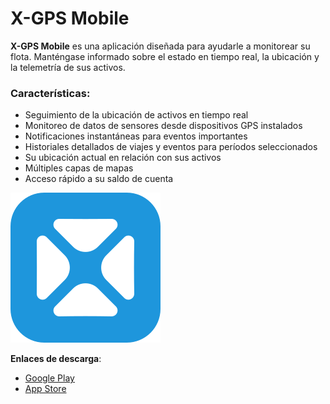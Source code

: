 # X-GPS Mobile

**X-GPS Mobile** es una aplicación diseñada para ayudarle a monitorear su flota. Manténgase informado sobre el estado en tiempo real, la ubicación y la telemetría de sus activos.

### **Características:**

* Seguimiento de la ubicación de activos en tiempo real
* Monitoreo de datos de sensores desde dispositivos GPS instalados
* Notificaciones instantáneas para eventos importantes
* Historiales detallados de viajes y eventos para períodos seleccionados
* Su ubicación actual en relación con sus activos
* Múltiples capas de mapas
* Acceso rápido a su saldo de cuenta

![Icono de X-GPS Mobile](../../gua-del-usuario/aplicaciones-mviles-x-gps/attachments/34ef07e495aa400c8127181667eae813.svg)

**Enlaces de descarga**:

* [Google Play](https://play.google.com/store/apps/details?id=com.squaregps.xgps.mobile)
* [App Store](https://apps.apple.com/us/app/x-gps-mobile/id6739621705)
